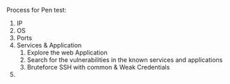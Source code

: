

Process for Pen test:

1. IP
2. OS
3. Ports
4. Services & Application 
   1. Explore the web Application 
   2. Search for the vulnerabilities in the known services and applications 
   3. Bruteforce SSH with common & Weak Credentials
5. 


